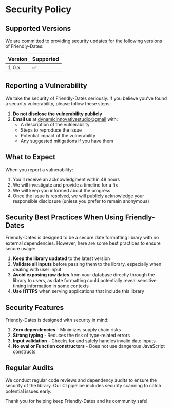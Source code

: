 # Security Policy

## Supported Versions

We are committed to providing security updates for the following versions of Friendly-Dates:

| Version | Supported          |
| ------- | ------------------ |
| 1.0.x   | :white_check_mark: |

## Reporting a Vulnerability

We take the security of Friendly-Dates seriously. If you believe you've found a security vulnerability, please follow these steps:

1. **Do not disclose the vulnerability publicly**
2. **Email us** at [dynamicinnovativestudio@gmail](mailto:dynamicinnovativestudio@gmail) with:
   - A description of the vulnerability
   - Steps to reproduce the issue
   - Potential impact of the vulnerability
   - Any suggested mitigations if you have them

## What to Expect

When you report a vulnerability:

1. You'll receive an acknowledgment within 48 hours
2. We will investigate and provide a timeline for a fix
3. We will keep you informed about the progress
4. Once the issue is resolved, we will publicly acknowledge your responsible disclosure (unless you prefer to remain anonymous)

## Security Best Practices When Using Friendly-Dates

Friendly-Dates is designed to be a secure date formatting library with no external dependencies. However, here are some best practices to ensure secure usage:

1. **Keep the library updated** to the latest version
2. **Validate all inputs** before passing them to the library, especially when dealing with user input
3. **Avoid exposing raw dates** from your database directly through the library to users, as date formatting could potentially reveal sensitive timing information in some contexts
4. **Use HTTPS** when serving applications that include this library

## Security Features

Friendly-Dates is designed with security in mind:

1. **Zero dependencies** - Minimizes supply chain risks
2. **Strong typing** - Reduces the risk of type-related errors
3. **Input validation** - Checks for and safely handles invalid date inputs
4. **No eval or Function constructors** - Does not use dangerous JavaScript constructs

## Regular Audits

We conduct regular code reviews and dependency audits to ensure the security of the library. Our CI pipeline includes security scanning to catch potential issues early.

Thank you for helping keep Friendly-Dates and its community safe!

